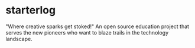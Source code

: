 # starterlog
"Where creative sparks get stoked!" An open source education project that serves the new pioneers who want to blaze trails in the technology landscape.
